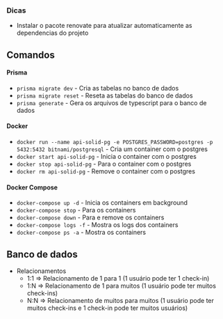 ### Dicas
- Instalar o pacote renovate para atualizar automaticamente as dependencias do projeto

## Comandos
#### Prisma
- `prisma migrate dev` - Cria as tabelas no banco de dados
- `prisma migrate reset` - Reseta as tabelas do banco de dados
- `prisma generate` - Gera os arquivos de typescript para o banco de dados

#### Docker
- `docker run --name api-solid-pg -e POSTGRES_PASSWORD=postgres -p 5432:5432 bitnami/postgresql` - Cria um container com o postgres
- `docker start api-solid-pg` - Inicia o container com o postgres
- `docker stop api-solid-pg` - Para o container com o postgres
- `docker rm api-solid-pg` - Remove o container com o postgres

#### Docker Compose
- `docker-compose up -d` - Inicia os containers em background
- `docker-compose stop` - Para os containers
- `docker-compose down` - Para e remove os containers
- `docker-compose logs -f` - Mostra os logs dos containers
- `docker-compose ps -a` - Mostra os containers


## Banco de dados
- Relacionamentos
    - 1:1 => Relacionamento de 1 para 1 (1 usuário pode ter 1 check-in)
    - 1:N => Relacionamento de 1 para muitos (1 usuário pode ter muitos check-ins)
    - N:N => Relacionamento de muitos para muitos (1 usuário pode ter muitos check-ins e 1 check-in pode ter muitos usuários)
